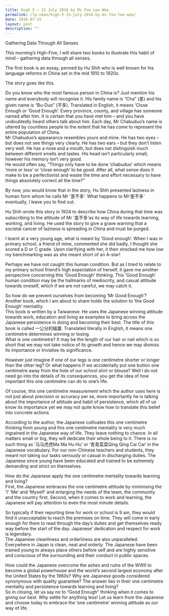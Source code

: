 ```yaml
---
title: High 5 – 15 July 2016 by Ms Foo Lee Wee
permalink: /lp-news/high-5-15-july-2016-by-ms-foo-lee-wee/
date: 2016-07-15
layout: post
description: ""
---
```

Gathering Data Through All Senses

This morning’s High-Five, I will share two books to illustrate this habit of mind – gathering data through all senses.

The first book is an essay, penned by Hu Shih who is well known for his language reforms in China set in the mid 1910 to 1920s.

The story goes like this.

Do you know who the most famous person in China is? Just mention his name and everybody will recognise it. His family name is “Cha” (差) and his given name is “Bu-Duo” (不多). Translated in English, it means ‘Close Enough or ‘Good Enough’. Every province, county, and village has someone named after him. It is certain that you have met him – and you have undoubtedly heard others talk about him. Each day, Mr Chabuduo’s name is uttered by countless people to the extent that he has come to represent the entire population of China.  
Mr Chabuduo’s appearance resembles yours and mine. He has two eyes – but does not see things very clearly. He has two ears – but they don’t listen very well. He has a nose and a mouth, but does not distinguish much between different smells and tastes. His head isn’t particularly small; however his memory isn’t very good.  
He would often say, “Things only have to be done ‘chabuduo’ which means ‘more or less’ or ‘close enough’ to be good. After all, what sense does it make to be a perfectionist and waste the time and effort necessary to have things absolutely correct all the time?”

By now, you would know that in the story, Hu Shih presented laziness in human form whom he calls Mr ‘差不多’. What happens to Mr‘差不多’ eventually, I leave you to find out.

Hu Shih wrote this story in 1924 to describe how China during that time was subscribing to the attitude of Mr ‘差不多’as its way of life towards learning, working, and living. He used the story to give a grave warning that a societal cancer of laziness is spreading in China and must be purged.

I learnt at a very young age, what is meant by ‘Good enough’. When I was in primary school, a friend of mine, commented she did badly, I thought she scored a D or C grade. Upon clarifying with her, it then shocked me how low my benchmarking was as she meant short of an A-star!

Perhaps we have not caught this human condition. But as I tried to relate to my primary school friend’s high expectation of herself, it gave me another perspective concerning this ‘Good Enough’ thinking. This ‘Good Enough’ human condition may be the hallmarks of mediocrity, and casual attitude towards oneself, which if we are not careful, we may catch it.

So how do we prevent ourselves from becoming ‘Mr Good Enough’?  
Another book, which I am about to share holds the solution to ‘the Good Enough’ mentality.  
This book is written by a Taiwanese. He uses the Japanese winning attitude towards work, education and living as examples to bring across the Japanese persistence in doing and becoming their best. The title of this book is called 一公分的输赢. Translated literally in English, it means one centimetre determines winning or losing.  
What is one centimetre? It may be the length of our hair or nail which is so short that we may not take notice of its growth and hence we may dismiss its importance or trivialise its significance.

However just imagine if one of our legs is one centimetre shorter or longer than the other leg? Or what happens if we accidentally put one button one centimetre away from the hole of our school shirt or blouse? Well I do not need go into the details of its consequences, you get the idea of how important this one centimetre can do to one’s life.

Of course, this one centimetre measurement which the author uses here is not just about precision or accuracy per se, more importantly he is talking about the importance of attitude and habit of persistence, which all of us know its importance yet we may not quite know how to translate this belief into concrete actions.

According to the author, the Japanese cultivates this one centimetre thinking from young and this one centimetre mentality is very much ingrained in the Japanese way of life. They leave nothing to chance. In all matters small or big, they will dedicate their whole being to it. There is no such thing as ‘马马虎虎Ma Ma Hu Hu’ or ‘青青菜菜Qing Qing Cai Cai’ in the Japanese vocabulary. For our non-Chinese teachers and students, they meant not taking our tasks seriously or casual in discharging duties. The Japanese since young have been educated and trained to be extremely demanding and strict on themselves.

How do the Japanese apply the one centimetre mentality towards learning and living?  
First, the Japanese embraces the one centimetre attitude by minimising the ‘I’ ‘Me’ and ‘Myself’ and enlarging the needs of the team, the community and the country first. Second, when it comes to work and learning, the Japanese will pay attention to even the most minute details.

So typically if their reporting time for work or school is 9 am, they would find it unacceptable to reach the premises on time. They will come in early enough for them to read through the day’s duties and get themselves ready way before the start of the day. Japanese’ dedication and respect for work is legendary.  
The Japanese cleanliness and orderliness are also unparalleled. Everywhere in Japan is clean, neat and orderly. The Japanese have been trained young to always place others before self and are highly sensitive and conscious of the surrounding and their conduct in public spaces.

How could the Japanese overcome the ashes and ruins of the WWII to become a global powerhouse and the world‘s second largest economy after the United States by the 1960s? Why are Japanese goods considered synonymous with quality guarantee? The answer lies in their one centimetre mentality and persistence towards learning and living?  
So in closing, let us say no to “Good Enough” thinking when it comes to giving our best. Why settle for anything less! Let us learn from the Japanese and choose today to embrace the ‘one centimetre’ winning attitude as our way of life.